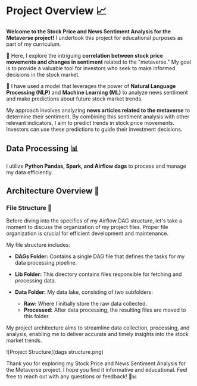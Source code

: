 # Project Overview 📈

**Welcome to the Stock Price and News Sentiment Analysis for the Metaverse project!** I undertook this project for educational purposes as part of my curriculum.

🚀 Here, I explore the intriguing **correlation between stock price movements and changes in sentiment** related to the "metaverse." My goal is to provide a valuable tool for investors who seek to make informed decisions in the stock market.

🧠 I have used a model that leverages the power of **Natural Language Processing (NLP)** and **Machine Learning (ML)** to analyze news sentiment and make predictions about future stock market trends.

My approach involves analyzing **news articles related to the metaverse** to determine their sentiment. By combining this sentiment analysis with other relevant indicators, I aim to predict trends in stock price movements. Investors can use these predictions to guide their investment decisions.

## Data Processing 📊

I utilize **Python Pandas, Spark, and Airflow dags** to process and manage my data efficiently.

## Architecture Overview 🏢

### File Structure 📂

Before diving into the specifics of my Airflow DAG structure, let's take a moment to discuss the organization of my project files. Proper file organization is crucial for efficient development and maintenance.

My file structure includes:

- **DAGs Folder:** Contains a single DAG file that defines the tasks for my data processing pipeline.
  
- **Lib Folder:** This directory contains files responsible for fetching and processing data.

- **Data Folder:** My data lake, consisting of two subfolders:
  - **Raw:** Where I initially store the raw data collected.
  - **Processed:** After data processing, the resulting files are moved to this folder.

My project architecture aims to streamline data collection, processing, and analysis, enabling me to deliver accurate and timely insights into the stock market trends.

![Project Structure](dags structure.png)

Thank you for exploring my Stock Price and News Sentiment Analysis for the Metaverse project. I hope you find it informative and educational. Feel free to reach out with any questions or feedback! 🚀📊
